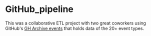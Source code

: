 # GitHub_pipeline

This was a collaborative ETL project with two great coworkers using GitHub's [GH Archive events](https://www.gharchive.org/) that holds data of the 20+ event types. 
